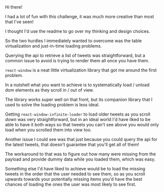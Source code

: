 Hi there!

I had a lot of fun with this challenge, it was much more creative than most that I've seen!

I thought I'd use the readme to go over my thinking and design choices.

So the two hurdles I immediately wanted to overcome was the table virtualization and just-in-time loading problems.

Querying the api to retrieve a list of tweets was straightforward, but a common issue to avoid is trying to render them all once you have them.

`react-window` is a neat little virtualization library that got me around the first problem.

In a nutshell what you want to achieve is to systematically load / unload dom elements as they scroll in / out of view.

The library works super well on that front, but its companion library that I used to solve the loading problem is less ideal.

Getting `react-window-infinite-loader` to load older tweets as you scroll _down_ was very straightforward, but in an ideal world I'd have liked to be able to have it both ways so that tweets you can't see above you would only load when you scrolled them into view too.

Another issue I could see was that just because you could query the api for the latest tweets, that doesn't guarantee that you'll get all of them!

The workaround to that was to figure out how many were missing from the payload and provide dummy data while you loaded them, which was easy.

Something else I'd have liked to achieve would be to load the missing tweets in the order that the user needed to see them, so as you scroll upwards towards your potentially missing items you'd have the best chances of loading the ones the user was most likely to see first.
